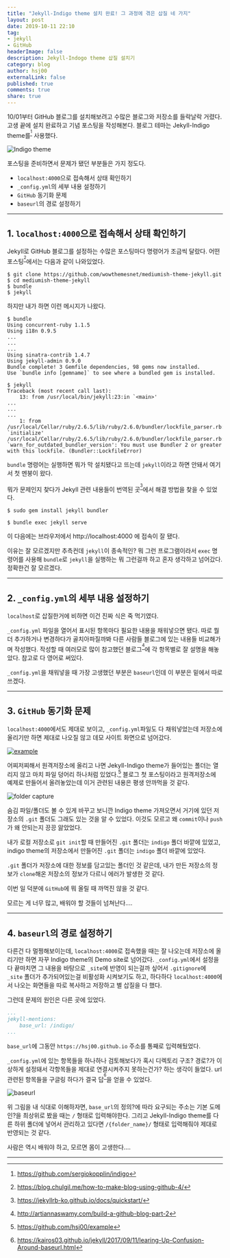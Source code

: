 ```yaml
---
title: "Jekyll-Indigo theme 설치 완료! 그 과정에 겪은 삽질 네 가지"
layout: post
date: 2019-10-11 22:10
tag:
- jekyll
- GitHub
headerImage: false
description: Jekyll-Indogo theme 삽질 설치기
category: blog
author: hsj00
externalLink: false
published: true
comments: true
share: true
---
```


10/01부터 GitHub 블로그를 설치해보려고 수많은 블로그와 저장소를 들락날락 거렸다. 고생 끝에 설치 완료하고 기념 포스팅을 작성해본다. 블로그 테마는 Jekyll-Indigo theme를<sup>[^1]</sup> 사용했다.

![Indigo theme](/assets/images/posts/2019-10-11/jekyll-template-github.png)

포스팅을 준비하면서 문제가 됐던 부분들은 가지 정도다.

- `localhost:4000`으로 접속해서 상태 확인하기
- `_config.yml`의 세부 내용 설정하기
- `GitHub` 동기화 문제
- `baseurl`의 경로 설정하기

----------

## 1. `localhost:4000`으로 접속해서 상태 확인하기

Jekyll로 GitHub 블로그를 설정하는 수많은 포스팅마다 명령어가 조금씩 달랐다.
어떤 포스팅<sup>[^2]</sup>에서는 다음과 같이 나와있었다.

```shell
$ git clone https://github.com/wowthemesnet/mediumish-theme-jekyll.git
$ cd mediumish-theme-jekyll
$ bundle
$ jekyll
```

하지만 내가 하면 이런 메시지가 나왔다.
```shell
$ bundle
Using concurrent-ruby 1.1.5
Using i18n 0.9.5
...
...
...
Using sinatra-contrib 1.4.7
Using jekyll-admin 0.9.0
Bundle complete! 3 Gemfile dependencies, 98 gems now installed.
Use `bundle info [gemname]` to see where a bundled gem is installed.
```
```shell
$ jekyll
Traceback (most recent call last):
	13: from /usr/local/bin/jekyll:23:in `<main>'
...
...
...
    1: from /usr/local/Cellar/ruby/2.6.5/lib/ruby/2.6.0/bundler/lockfile_parser.rb:95:in `initialize'
/usr/local/Cellar/ruby/2.6.5/lib/ruby/2.6.0/bundler/lockfile_parser.rb:108:in `warn_for_outdated_bundler_version': You must use Bundler 2 or greater with this lockfile. (Bundler::LockfileError)
```
`bundle` 명령어는 실행하면 뭐가 막 설치됐다고 뜨는데 `jekyll`이라고 하면 안돼서 여기서 첫 멘붕이 왔다.

뭐가 문제인지 찾다가 Jekyll 관련 내용들이 번역된 곳<sup>[^3]</sup>에서 해결 방법을 찾을 수 있었다.
```shell
$ sudo gem install jekyll bundler
```
```shell
$ bundle exec jekyll serve
```
이 다음에는 브라우저에서 http://localhost:4000 에 접속이 잘 됐다.

이유는 잘 모르겠지만 추측컨데 `jekyll`이 종속적인? 뭐 그런 프로그램이라서 `exec` 명령어를 사용해 `bundle`로 `jekyll`을 실행하는 뭐 그런걸까 하고 혼자 생각하고 넘어갔다. 정확한건 잘 모르겠다.

----------
## 2. `_config.yml`의 세부 내용 설정하기

`localhost`로 삽질한거에 비하면 이건 진짜 식은 죽 먹기였다.

`_config.yml` 파일을 열어서 표시된 항목마다 필요한 내용을 채워넣으면 됐다. 따로 뭘 더 추가하거나 변경하다가 골치아파질까봐 다른 사람들 블로그에 있는 내용들 비교해가며 작성했다. 작성할 때 여러모로 많이 참고했던 블로그<sup>[^4]</sup>에 각 항목별로 잘 설명을 해놓았다. 참고로 다 영어로 써있다.

`_config.yml`을 채워넣을 때 가장 고생했던 부분은 `baseurl`인데 이 부분은 밑에서 따로 쓰겠다.

----------
## 3. `GitHub` 동기화 문제

`localhost:4000`에서도 제대로 보이고, `_config.yml`파일도 다 채워넣었는데 저장소에 올리기만 하면 제대로 나오질 않고 데모 사이트 화면으로 넘어갔다.

[![example](/assets/images/posts/2019-10-11/github-sync-error01.png)](https://github.com/hsj00/example)

어찌저찌해서 원격저장소에 올리고 나면 Jekyll-Indigo theme가 들어있는 폴더는 열리지 않고 마치 파일 덩어리 하나처럼 있었다.[^5] 블로그 첫 포스팅이라고 원격저장소에 예제로 만들어서 올려놓았는데 이거 관련된 내용은 평생 안까먹을 것 같다.

![folder capture](/assets/images/posts/2019-10-11/github-sync-error02.png)

숨김 파일/폴더도 볼 수 있게 바꾸고 보니깐 Indigo theme 가져오면서 거기에 있던 저장소의 `.git` 폴더도 그래도 있는 것을 알 수 있었다. 이것도 모르고 왜 `commit`이나 `push`가 왜 안되는지 끙끙 앓았었다.

내가 로컬 저장소로 `git init`할 때 만들어진 `.git` 폴더는 `indigo` 폴더 바깥에 있었고, indigo theme의 저장소에서 만들어진 `.git` 폴더는 `indigo` 폴더 바깥에 있었다.

`.git` 폴더가 저장소에 대한 정보를 담고있는 폴더인 것 같은데, 내가 만든 저장소의 정보가 `clone`해온 저장소의 정보가 다르니 에러가 발생한 것 같다.

이번 일 덕분에 `GitHub`에 뭐 올릴 때 까먹진 않을 것 같다.

모르는 게 너무 많고, 배워야 할 것들이 넘쳐난다....

----------
## 4. `baseurl`의 경로 설정하기

다른건 다 멀쩡해보이는데, `localhost:4000`로 접속했을 때는 잘 나오는데 저장소에 올리기만 하면 자꾸 Indigo theme의 Demo site로 넘어갔다. `_config.yml`에서 설정을 다 끝마치면 그 내용을 바탕으로 `_site`에 반영이 되는걸까 싶어서 `.gitignore`에 `_site` 폴더가 추가되어있는걸 비활성화 시켜보기도 하고, 하다하다 `localhost:4000`에서 나오는 화면들을 따로 복사하고 저장하고 별 삽질을 다 했다.

그런데 문제의 원인은 다른 곳에 있었다.

```yaml
...
jekyll-mentions:
    base_url: /indigo/
...
```

`base_url`에 그동안 `https://hsj00.github.io` 주소를 통째로 입력해뒀었다.

`_config.yml`에 있는 항목들을 하나하나 검토해보다가 혹시 디렉토리 구조? 경로?가 이상하게 설정돼서 각항목들을 제대로 연결시켜주지 못하는건가? 하는 생각이 들었다. url 관련된 항목들을 구글링 하다가 결국 답<sup>[^6]</sup>을 얻을 수 있었다.

![baseurl](https://kairos03.github.io/assets/img/posts/jekyll/2017-09-11-learing-Up-Confusion-Around-baseurl/1.png)

위 그림을 내 식대로 이해하자면, `base_url`의 정의?에 따라 요구되는 주소는 기본 도메인?을 최상위로 봤을 때는 `/` 형태로 입력해야한다. 그리고 Jekyll-Indigo theme를 다른 하위 폴더에 넣어서 관리하고 있다면 `/{folder_name}/` 형태로 입력해줘야 제대로 반영되는 것 같다.

사람은 역시 배워야 하고, 모르면 몸이 고생한다....

----------
[^1]: https://github.com/sergiokopplin/indigo
[^2]: https://blog.chulgil.me/how-to-make-blog-using-github-4/
[^3]: https://jekyllrb-ko.github.io/docs/quickstart/
[^4]: http://artiannaswamy.com/build-a-github-blog-part-2
[^5]: https://github.com/hsj00/example
[^6]: https://kairos03.github.io/jekyll/2017/09/11/learing-Up-Confusion-Around-baseurl.html